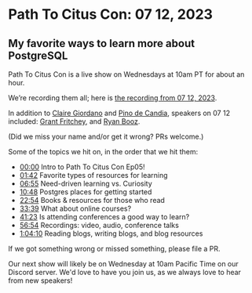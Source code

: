 # Path To Citus Con: 07 12, 2023


## My favorite ways to learn more about PostgreSQL 


Path To Citus Con is a live show on Wednesdays at 10am PT for about an hour.  

We’re recording them all; here is [the recording from 07 12, 2023](https://youtu.be/YHWyMbvB0ug). 

In addition to [Claire Giordano](https://mastodon.social/@@clairegiordano) and [Pino de Candia](https://www.linkedin.com/in/pinodecandia/),
speakers on 07 12 included: [Grant Fritchey](https://twitter.com/GFritchey), and [Ryan Booz](https://twitter.com/ryanbooz). 

(Did we miss your name and/or get it wrong? PRs welcome.) 

Some of the topics we hit on, in the order that we hit them: 

- [00:00](https://www.youtube.com/watch?v=YHWyMbvB0ug&t=102s) Intro to Path To Citus Con Ep05!
- [01:42](https://www.youtube.com/watch?v=YHWyMbvB0ug&t=415s) Favorite types of resources for learning
- [06:55](https://www.youtube.com/watch?v=YHWyMbvB0ug&t=415s) Need-driven learning vs. Curiosity
- [10:48](https://www.youtube.com/watch?v=YHWyMbvB0ug&t=648s) Postgres places for getting started
- [22:54](https://www.youtube.com/watch?v=YHWyMbvB0ug&t=1374s) Books & resources for those who read
- [33:39](https://www.youtube.com/watch?v=YHWyMbvB0ug&t=2019s) What about online courses?
- [41:23](https://www.youtube.com/watch?v=YHWyMbvB0ug&t=2483s) Is attending conferences a good way to learn?
- [56:54](https://www.youtube.com/watch?v=YHWyMbvB0ug&t=3414s) Recordings: video, audio, conference talks
- [1:04:10](https://www.youtube.com/watch?v=YHWyMbvB0ug&t=3850s) Reading blogs, writing blogs, and blog resources
  

If we got something wrong or missed something, please file a PR. 

Our next show will likely be on Wednesday at 10am Pacific Time on our Discord server. 
We'd love to have you join us, as we always love to hear from new speakers! 
